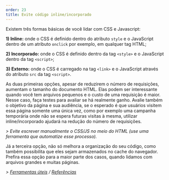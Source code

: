 ```yaml
---
order: 23
title: Evite código inline/incorporado
---
```


Existem três formas básicas de você lidar com CSS e Javascript:

**1) Inline:** onde o CSS é definido dentro do atributo `style` e o JavaScript dentro de um atributo `onclick` por exemplo, em qualquer tag HTML;

**2) Incorporado:** onde o CSS é definido dentro da tag `<style>` e o JavaScript dentro da tag `<script>`;

**3) Externo:** onde o CSS é carregado na tag `<link>` e o JavaScript através do atributo `src` da tag `<script>`.

As duas primeiras opções, apesar de reduzirem o número de requisições, aumentam o tamanho do documento HTML. Elas podem ser interessante quando você tem arquivos pequenos e o custo de uma requisição é maior. Nesse caso, faça testes para avaliar se há realmente ganho. Avalie também o objetivo da página e sua audiência, se o esperado é que usuários visitem essa página somente uma única vez, como por exemplo uma campanha temporária onde não se espera futuras visitas à mesma, utilizar inline/incorporado ajudará na redução do número de requisições.

*> Evite escrever manualmente o CSS/JS no meio do HTML (use uma ferramenta que automatize esse processo).*

Já a terceira opção, não só melhora a organização do seu código, como também possibilita que eles sejam armazenados no cache do navegador. Prefira essa opção para a maior parte dos casos, quando lidamos com arquivos grandes e muitas páginas.

*> [Ferramentas úteis](https://github.com/zenorocha/browser-diet/wiki/Tools#wiki-avoid-inlineembedded-code) / [Referências](https://github.com/zenorocha/browser-diet/wiki/References#wiki-avoid-inlineembedded-code)*
